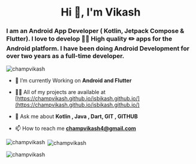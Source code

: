 <h1 align="center">Hi 👋, I'm Vikash</h1>
<h3 align="centre">I am an Android App Developer ( Kotlin, Jetpack Compose & Flutter). I love to develop 👨‍💻 High quality ✏️ apps for the Android platform. I have been doing Android Development for over two years as a  full-time developer. </h3>

<p align="left"> <img src="https://komarev.com/ghpvc/?username=champvikash&label=Profile%20views&color=0e75b6&style=flat" alt="champvikash" /> </p>

- 🌱 I’m currently Working on **Android and Flutter**

- 👨‍💻 All of my projects are available at [https://champvikash.github.io/isbikash.github.io/](https://champvikash.github.io/isbikash.github.io/)

- 💬 Ask me about **Kotlin , Java , Dart, GIT , GITHUB**

- 📫 How to reach me **champvikash4@gmail.com**


<p><img align="left" src="https://github-readme-stats.vercel.app/api/top-langs?username=champvikash&show_icons=true&locale=en&layout=compact" alt="champvikash" /></p>

<p>&nbsp;<img align="center" src="https://github-readme-stats.vercel.app/api?username=champvikash&show_icons=true&locale=en" alt="champvikash" /></p>

<p><img align="center" src="https://github-readme-streak-stats.herokuapp.com/?user=champvikash&" alt="champvikash" /></p>
